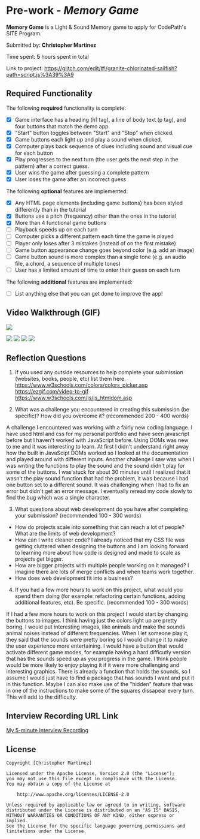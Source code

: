 # Pre-work - *Memory Game*

**Memory Game** is a Light & Sound Memory game to apply for CodePath's SITE Program. 

Submitted by: **Christopher Martinez**

Time spent: **5** hours spent in total

Link to project: https://glitch.com/edit/#!/granite-chlorinated-sailfish?path=script.js%3A39%3A9

## Required Functionality

The following **required** functionality is complete:

* [x] Game interface has a heading (h1 tag), a line of body text (p tag), and four buttons that match the demo app
* [x] "Start" button toggles between "Start" and "Stop" when clicked. 
* [x] Game buttons each light up and play a sound when clicked. 
* [x] Computer plays back sequence of clues including sound and visual cue for each button
* [x] Play progresses to the next turn (the user gets the next step in the pattern) after a correct guess. 
* [x] User wins the game after guessing a complete pattern
* [x] User loses the game after an incorrect guess

The following **optional** features are implemented:

* [x] Any HTML page elements (including game buttons) has been styled differently than in the tutorial
* [x] Buttons use a pitch (frequency) other than the ones in the tutorial
* [x] More than 4 functional game buttons
* [ ] Playback speeds up on each turn
* [ ] Computer picks a different pattern each time the game is played
* [ ] Player only loses after 3 mistakes (instead of on the first mistake)
* [ ] Game button appearance change goes beyond color (e.g. add an image)
* [ ] Game button sound is more complex than a single tone (e.g. an audio file, a chord, a sequence of multiple tones)
* [ ] User has a limited amount of time to enter their guess on each turn

The following **additional** features are implemented:

- [ ] List anything else that you can get done to improve the app!

## Video Walkthrough (GIF)
![](https://i.imgur.com/Jr2cUTb.gif)



![](gif1-link-here)
![](gif2-link-here)
![](gif3-link-here)
![](gif4-link-here)

## Reflection Questions
1. If you used any outside resources to help complete your submission (websites, books, people, etc) list them here. 
https://www.w3schools.com/colors/colors_picker.asp
https://ezgif.com/video-to-gif
https://www.w3schools.com/js/js_htmldom.asp

2. What was a challenge you encountered in creating this submission (be specific)? How did you overcome it? (recommended 200 - 400 words) 

A challenge I encountered was working with a fairly new coding language. I have used html and css for my personal portfolio and have seen javascript before but I haven't worked with JavaScript before. Using DOMs was new to me and it was interesting to learn. At first I didn't understand right away how the built in JavaScipt DOMs worked so I looked at the documentation and played around with different inputs. Another challenge I saw was when I was writing the functions to play the sound and the sound didn't play for some of the buttons. I was stuck for about 30 minutes until I realized that it wasn't the play sound function that had the problem, it was because I had one button set to a different sound. It was challenging when I had to fix an error but didn't get an error message. I eventually reread my code slowly to find the bug which was a single character.

3. What questions about web development do you have after completing your submission? (recommended 100 - 300 words) 
- How do projects scale into something that can reach a lot of people? What are the limits of web development? 
- How can I write cleaner code? I already noticed that my CSS file was getting cluttered when designing the buttons and I am looking forward to learning more about how code is designed and made to scale as projects get bigger.
- How are bigger projects with multiple people working on it managed? I imagine there are lots of merge conflicts and when teams work together.
- How does web development fit into a business?

4. If you had a few more hours to work on this project, what would you spend them doing (for example: refactoring certain functions, adding additional features, etc). Be specific. (recommended 100 - 300 words) 

If I had a few more hours to work on this project I would start by changing the buttons to images. I think having just the colors light up are pretty boring. I would put interesting images, like animals and make the sounds animal noises instead of different frequencies. When I let someone play it, they said that the sounds were pretty boring so I would change it to make the user experience more entertaining. I would have a button that would activate different game modes, for example having a hard difficutly version that has the sounds speed up as you progress in the game. I think people would be more likely to enjoy playing it if it were more challenging and interesting graphics. There is already a function that holds the sounds, so I assume I would just have to find a package that has sounds I want and put it in this function. Maybe I can also make use of the "hidden" feature that was in one of the instructions to make some of the squares dissapear every turn. This will add to the difficulty.




## Interview Recording URL Link

[My 5-minute Interview Recording](your-link-here)


## License

    Copyright [Christopher Martinez]

    Licensed under the Apache License, Version 2.0 (the "License");
    you may not use this file except in compliance with the License.
    You may obtain a copy of the License at

        http://www.apache.org/licenses/LICENSE-2.0

    Unless required by applicable law or agreed to in writing, software
    distributed under the License is distributed on an "AS IS" BASIS,
    WITHOUT WARRANTIES OR CONDITIONS OF ANY KIND, either express or implied.
    See the License for the specific language governing permissions and
    limitations under the License.
